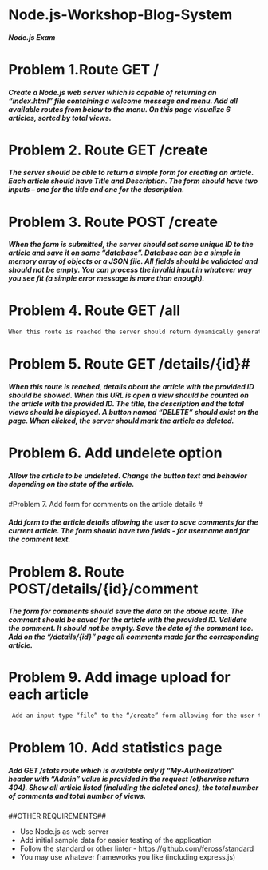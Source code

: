 # Node.js-Workshop-Blog-System
##### Node.js Exam 

# Problem 1.Route GET / #

##### Create a Node.js web server which is capable of returning an “index.html” file containing a welcome message and menu. Add all available routes from below to the menu. On this page visualize 6 articles, sorted by total views.

# Problem 2.	Route GET /create #

##### The server should be able to return a simple form for creating an article. Each article should have Title and Description. The form should have two inputs – one for the title and one for the description.

# Problem 3.	Route POST /create #

##### When the form is submitted, the server should set some unique ID to the article and save it on some “database”. Database can be a simple in memory array of objects or a JSON file. All fields should be validated and should not be empty. You can process the invalid input in whatever way you see fit (a simple error message is more than enough).

# Problem 4.	Route GET /all #
```html
When this route is reached the server should return dynamically generated HTML containing list of all articles with their title and date of creation. Deleted articles should not be shown in the list. Articles should be listed sorted by their date of creation in ascending order. Each article should have a link to “/details/{id}” where “id” is the ID of the article. Links are written with <a href=”url”>My link</a>.
```
# Problem 5.	Route GET /details/{id}#

##### When this route is reached, details about the article with the provided ID should be showed. When this URL is open a view should be counted on the article with the provided ID. The title, the description and the total views should be displayed. A button named “DELETE” should exist on the page. When clicked, the server should mark the article as deleted.

# Problem 6.	Add undelete option #

##### Allow the article to be undeleted. Change the button text and behavior depending on the state of the article.

#Problem 7.	Add form for comments on the article details #

##### Add form to the article details allowing the user to save comments for the current article. The form should have two fields - for username and for the comment text.

# Problem 8.	Route POST/details/{id}/comment #

##### The form for comments should save the data on the above route. The comment should be saved for the article with the provided ID. Validate the comment. It should not be empty. Save the date of the comment too. Add on the “/details/{id}” page all comments made for the corresponding article. 

# Problem 9.	Add image upload for each article #
```html
 Add an input type “file” to the “/create” form allowing for the user to save an image for each article. Save the file on a server folder named “images”. Change the file name so that there will not be any collisions if the user sends two files with the same name. Show the file on the article details page. Use <img src=”imageSrc” /> HTML tag. 
```
# Problem 10.	Add statistics page #

##### Add GET /stats route which is available only if “My-Authorization” header with “Admin” value is provided in the request (otherwise return 404). Show all article listed (including the deleted ones), the total number of comments and total number of views.

##OTHER REQUIREMENTS##
* Use Node.js as web server
* Add initial sample data for easier testing of the application
* Follow the standard or other linter - https://github.com/feross/standard
* You may use whatever frameworks you like (including express.js)
